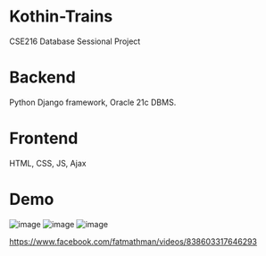 # Kothin-Trains
CSE216 Database Sessional Project

# Backend
Python Django framework, Oracle 21c DBMS.

# Frontend

HTML, CSS, JS, Ajax

#  Demo
![image](https://github.com/chottosid/Kothin-Trains/assets/103878405/eed2a278-405a-401e-8db8-1754e43b9386)
![image](https://github.com/chottosid/Kothin-Trains/assets/103878405/4ac73b0d-4fc6-4e26-9e7c-1f7ffd29969b)
![image](https://github.com/chottosid/Kothin-Trains/assets/103878405/910d561a-f87a-4747-8bb4-ae728ca69b6e)

https://www.facebook.com/fatmathman/videos/838603317646293
